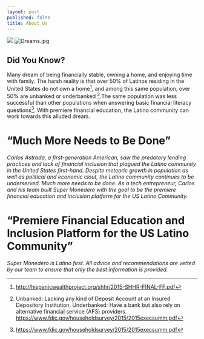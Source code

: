 ```yaml
---
layout: post
published: false
title: About Us
---
```

![]({{site.baseurl}}/img/Dreams.jpg)
![Dreams.jpg]({{site.baseurl}}/img/Dreams.jpg)

## Did You Know? 

Many dream of being financially stable, owning a home, and enjoying time with family. The harsh reality is that over 50% of Latinos residing in the United States do not own a home[^1], and among this same population, over 50% are unbanked or underbanked [^2].The same population was less successful than other populations when answering basic financial literacy questions[^3].  With premiere financial education, the Latino community can work towards this alluded dream. 


# “Much More Needs to Be Done”

_Carlos Astrada, a first-generation American, saw the predatory lending practices and lack of financial inclusion that plagued the Latino community in the United States first-hand. Despite meteoric growth in population as well as political and economic clout, the Latino community continues to be underserved.  Much more needs to be done. As a tech entrepreneur, Carlos and his team built Super Monedero with the goal to be the premiere financial education and inclusion platform for the US Latino Community._

# “Premiere Financial Education and Inclusion Platform for the US Latino Community”

_Super Monedero is Latino first. All advice and recommendations are vetted by our team to ensure that only the best information is provided._



[^1]: http://hispanicwealthproject.org/shhr/2015-SHHR-FINAL-FF.pdf
[^2]: Unbanked: Lacking any kind of Deposit Account at an Insured Depository Institution. Underbanked: Have a bank but also rely on alternative financial service (AFS) providers. https://www.fdic.gov/householdsurvey/2015/2015execsumm.pdf
[^3]: https://www.fdic.gov/householdsurvey/2015/2015execsumm.pdf 
